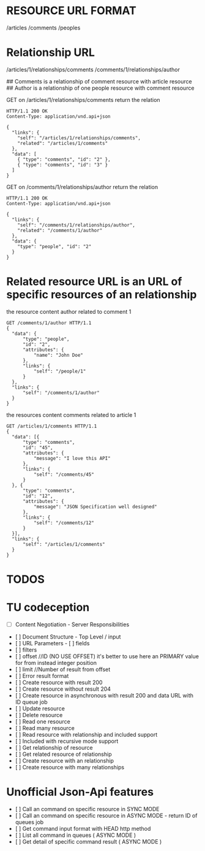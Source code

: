 # RESOURCE URL FORMAT

/articles
/comments
/peoples


# Relationship URL

/articles/1/relationships/comments
/comments/1/relationships/author

## Comments is a relationship of comment resource with article resource
## Author is a relationship of one people resource with comment resource

GET on /articles/1/relationships/comments return the relation
```
HTTP/1.1 200 OK
Content-Type: application/vnd.api+json

{
  "links": {
    "self": "/articles/1/relationships/comments",
    "related": "/articles/1/comments"
  },
  "data": [
    { "type": "comments", "id": "2" },
    { "type": "comments", "id": "3" }
  ]
}
```

GET on /comments/1/relationships/author return the relation
```
HTTP/1.1 200 OK
Content-Type: application/vnd.api+json

{
  "links": {
    "self": "/comments/1/relationships/author",
    "related": "/comments/1/author"
  },
  "data": {
    "type": "people", "id": "2"
  }
}
```

# Related resource URL is an URL of specific resources of an relationship
the resource content author related to comment 1
```
GET /comments/1/author HTTP/1.1
{
  "data": {
      "type": "people",
      "id": "2",
      "attributes": {
          "name": "John Doe"
      },
      "links": {
          "self": "/people/1"
      }
  },
  "links": {
      "self": "/comments/1/author"
  }
}
```

the resources content comments related to article 1
```
GET /articles/1/comments HTTP/1.1
{
  "data": [{
      "type": "comments",
      "id": "45",
      "attributes": {
          "message": "I love this API"
      },
      "links": {
          "self": "/comments/45"
      }
  }, {
      "type": "comments",
      "id": "12",
      "attributes": {
          "message": "JSON Specification well designed"
      },
      "links": {
          "self": "/comments/12"
      }
  }],
  "links": {
      "self": "/articles/1/comments"
  }
}
```

# TODOS

# TU codeception
 - [ ] Content Negotiation - Server Responsibilities
 - [ ] Document Structure - Top Level / input
 - [ ] URL Parameters
  - [ ] fields
  - [ ] filters
  - [ ] offset //ID (NO USE OFFSET) it's better to use here an PRIMARY value for from instead integer position
  - [ ] limit  //Number of result from offset
 - [ ] Error result format
 - [ ] Create resource with result 200
 - [ ] Create resource without result 204
 - [ ] Create resource in asynchronous with result 200 and data URL with ID queue job
 - [ ] Update resource
 - [ ] Delete resource
 - [ ] Read one resource
 - [ ] Read many resource
 - [ ] Read resource with relationship and included support
 - [ ] Included with recursive mode support
 - [ ] Get relationship of resource
 - [ ] Get related resource of relationship
 - [ ] Create resource with an relationship
 - [ ] Create resource with many relationships

# Unofficial Json-Api features

 - [ ] Call an command on specific resource in SYNC MODE
 - [ ] Call an command on specific resource in ASYNC MODE - return ID of queues job
 - [ ] Get command input format with HEAD http method
 - [ ] List all command in queues ( ASYNC MODE )
 - [ ] Get detail of specific command result ( ASYNC MODE )

